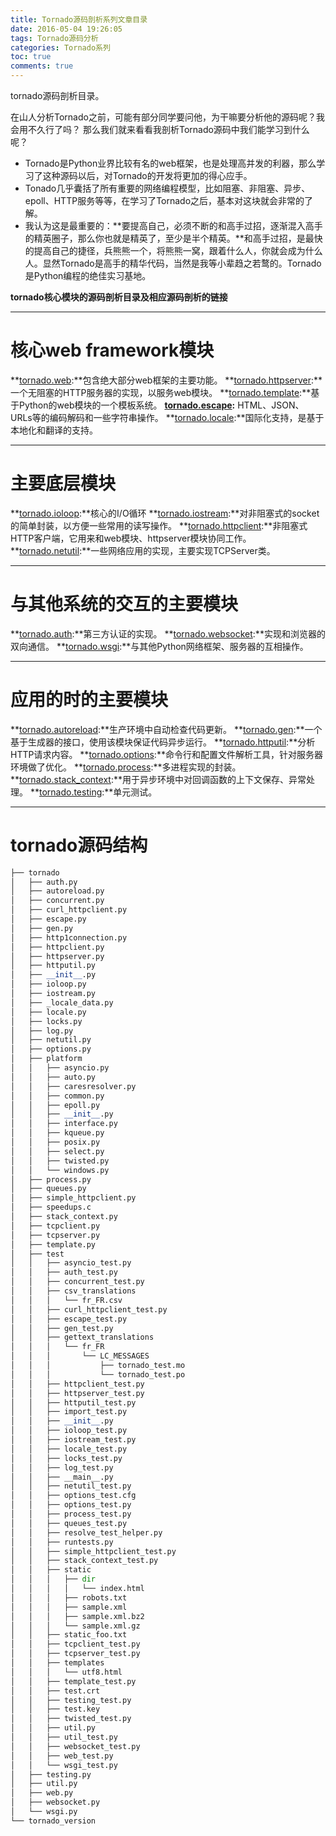 ```yaml
---
title: Tornado源码剖析系列文章目录
date: 2016-05-04 19:26:05
tags: Tornado源码分析
categories: Tornado系列
toc: true
comments: true
---
```


tornado源码剖析目录。
<!-- more -->

在山人分析Tornado之前，可能有部分同学要问他，为干嘛要分析他的源码呢？我会用不久行了吗？
那么我们就来看看我剖析Tornado源码中我们能学习到什么呢？

- Tornado是Python业界比较有名的web框架，也是处理高并发的利器，那么学习了这种源码以后，对Tornado的开发将更加的得心应手。
- Tonado几乎囊括了所有重要的网络编程模型，比如阻塞、非阻塞、异步、epoll、HTTP服务等等，在学习了Tornado之后，基本对这块就会非常的了解。
- 我认为这是最重要的：**要提高自己，必须不断的和高手过招，逐渐混入高手的精英圈子，那么你也就是精英了，至少是半个精英。**和高手过招，是最快的提高自己的捷径，兵熊熊一个，将熊熊一窝，跟着什么人，你就会成为什么人。显然Tornado是高手的精华代码，当然是我等小辈趋之若鹜的。Tornado是Python编程的绝佳实习基地。

**tornado核心模块的源码剖析目录及相应源码剖析的链接**

----------


# 核心web framework模块

**[tornado.web](http://demo.pythoner.com/itt2zh/index.html):**包含绝大部分web框架的主要功能。
**[tornado.httpserver](http://demo.pythoner.com/itt2zh/index.html):**一个无阻塞的HTTP服务器的实现，以服务web模块。
**[tornado.template](http://demo.pythoner.com/itt2zh/index.html):**基于Python的web模块的一个模板系统。
**[tornado.escape](http://demo.pythoner.com/itt2zh/index.html):** HTML、JSON、URLs等的编码解码和一些字符串操作。
**[tornado.locale](http://demo.pythoner.com/itt2zh/index.html):**国际化支持，是基于本地化和翻译的支持。

----------


# 主要底层模块
**[tornado.ioloop](http://demo.pythoner.com/itt2zh/index.html):**核心的I/O循环
**[tornado.iostream](http://demo.pythoner.com/itt2zh/index.html):**对非阻塞式的socket的简单封装，以方便一些常用的读写操作。
**[tornado.httpclient](http://demo.pythoner.com/itt2zh/index.html):**非阻塞式HTTP客户端，它用来和web模块、httpserver模块协同工作。
**[tornado.netutil](http://demo.pythoner.com/itt2zh/index.html):**一些网络应用的实现，主要实现TCPServer类。

----------


# 与其他系统的交互的主要模块
**[tornado.auth](http://demo.pythoner.com/itt2zh/index.html):**第三方认证的实现。
**[tornado.websocket](http://demo.pythoner.com/itt2zh/index.html):**实现和浏览器的双向通信。
**[tornado.wsgi](http://demo.pythoner.com/itt2zh/index.html):**与其他Python网络框架、服务器的互相操作。


----------


# 应用的时的主要模块
**[tornado.autoreload](http://demo.pythoner.com/itt2zh/index.html):**生产环境中自动检查代码更新。
**[tornado.gen](http://demo.pythoner.com/itt2zh/index.html):**一个基于生成器的接口，使用该模块保证代码异步运行。
**[tornado.httputil](http://demo.pythoner.com/itt2zh/index.html):**分析HTTP请求内容。
**[tornado.options](http://demo.pythoner.com/itt2zh/index.html):**命令行和配置文件解析工具，针对服务器环境做了优化。
**[tornado.process](http://demo.pythoner.com/itt2zh/index.html):**多进程实现的封装。
**[tornado.stack_context](http://demo.pythoner.com/itt2zh/index.html):**用于异步环境中对回调函数的上下文保存、异常处理。
**[tornado.testing](http://demo.pythoner.com/itt2zh/index.html):**单元测试。


----------

# tornado源码结构

```python
├── tornado
│   ├── auth.py
│   ├── autoreload.py
│   ├── concurrent.py
│   ├── curl_httpclient.py
│   ├── escape.py
│   ├── gen.py
│   ├── http1connection.py
│   ├── httpclient.py
│   ├── httpserver.py
│   ├── httputil.py
│   ├── __init__.py
│   ├── ioloop.py
│   ├── iostream.py
│   ├── _locale_data.py
│   ├── locale.py
│   ├── locks.py
│   ├── log.py
│   ├── netutil.py
│   ├── options.py
│   ├── platform
│   │   ├── asyncio.py
│   │   ├── auto.py
│   │   ├── caresresolver.py
│   │   ├── common.py
│   │   ├── epoll.py
│   │   ├── __init__.py
│   │   ├── interface.py
│   │   ├── kqueue.py
│   │   ├── posix.py
│   │   ├── select.py
│   │   ├── twisted.py
│   │   └── windows.py
│   ├── process.py
│   ├── queues.py
│   ├── simple_httpclient.py
│   ├── speedups.c
│   ├── stack_context.py
│   ├── tcpclient.py
│   ├── tcpserver.py
│   ├── template.py
│   ├── test
│   │   ├── asyncio_test.py
│   │   ├── auth_test.py
│   │   ├── concurrent_test.py
│   │   ├── csv_translations
│   │   │   └── fr_FR.csv
│   │   ├── curl_httpclient_test.py
│   │   ├── escape_test.py
│   │   ├── gen_test.py
│   │   ├── gettext_translations
│   │   │   └── fr_FR
│   │   │       └── LC_MESSAGES
│   │   │           ├── tornado_test.mo
│   │   │           └── tornado_test.po
│   │   ├── httpclient_test.py
│   │   ├── httpserver_test.py
│   │   ├── httputil_test.py
│   │   ├── import_test.py
│   │   ├── __init__.py
│   │   ├── ioloop_test.py
│   │   ├── iostream_test.py
│   │   ├── locale_test.py
│   │   ├── locks_test.py
│   │   ├── log_test.py
│   │   ├── __main__.py
│   │   ├── netutil_test.py
│   │   ├── options_test.cfg
│   │   ├── options_test.py
│   │   ├── process_test.py
│   │   ├── queues_test.py
│   │   ├── resolve_test_helper.py
│   │   ├── runtests.py
│   │   ├── simple_httpclient_test.py
│   │   ├── stack_context_test.py
│   │   ├── static
│   │   │   ├── dir
│   │   │   │   └── index.html
│   │   │   ├── robots.txt
│   │   │   ├── sample.xml
│   │   │   ├── sample.xml.bz2
│   │   │   └── sample.xml.gz
│   │   ├── static_foo.txt
│   │   ├── tcpclient_test.py
│   │   ├── tcpserver_test.py
│   │   ├── templates
│   │   │   └── utf8.html
│   │   ├── template_test.py
│   │   ├── test.crt
│   │   ├── testing_test.py
│   │   ├── test.key
│   │   ├── twisted_test.py
│   │   ├── util.py
│   │   ├── util_test.py
│   │   ├── websocket_test.py
│   │   ├── web_test.py
│   │   └── wsgi_test.py
│   ├── testing.py
│   ├── util.py
│   ├── web.py
│   ├── websocket.py
│   └── wsgi.py
└── tornado_version
```
